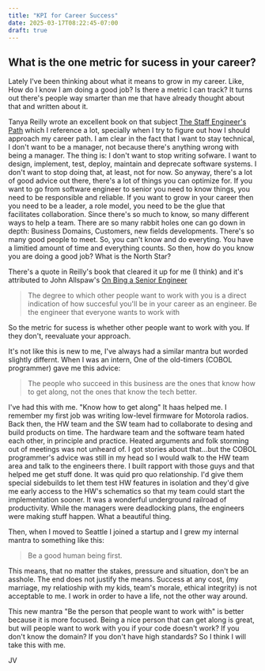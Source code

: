 ```yaml
---
title: "KPI for Career Success"
date: 2025-03-17T08:22:45-07:00
draft: true
---
```


## What is the one metric for sucess in your career?

Lately I've been thinking about what it means to grow in my career. Like, How do I know I am doing a good job? Is there a metric I can track?  It turns out there's people way smarter than me that have already thought about that and written about it. 

Tanya Reilly wrote an excellent book on that subject [The Staff Engineer's Path](https://www.amazon.com/Staff-Engineers-Path-Tanya-Reilly-ebook/dp/B0BG16Y553?ref_=ast_author_dp) which I reference a lot, specially when I try to figure out how I should approach my career path. I am clear in the fact that I want to stay technical, I don't want to be a manager, not because there's anything wrong with being a manager.  The thing is:  I don't want to stop writing sofware. I want to design, implement, test, deploy, maintain and deprecate software systems. I don't want to stop doing that, at least, not for now. So anyway, there's a lot of good advice out there, there's a lot of things you can optimize for. If you want to go from software engineer to senior you need to know things, you need to be responsible and reliable. If you want to grow in your career then you need to be a leader, a role model, you need to be the glue that facilitates collaboration. Since there's so much to know, so many different ways to help a team. There are so many rabbit holes one can go down in depth: Business Domains, Customers, new fields developments. There's so many good people to meet. So, you can't know and do everyting. You have a limitied amount of time and everything counts. So then, how do you know you are doing a good job? What is the North Star? 

There's a quote in Reilly's book that cleared it up for me (I think) and it's attributed to John Allspaw's [On Bing a Senior Engineer](https://www.kitchensoap.com/2012/10/25/on-being-a-senior-engineer/)

> The degree to which other people want to work with you is a direct indication of how succesful you'll be in your career as an engineer. Be the engineer that everyone wants to work with

So the metric for sucess is whether other people want to work with you. If they don't, reevaluate your approach. 

It's not like this is new to me, I've always had a similar mantra but worded slightly differnt. When I was an intern, One of the old-timers (COBOL programmer) gave me this advice:

> The people who succeed in this business are the ones that know how to get along, not the ones that know the tech better. 

I've had this with me. "Know how to get along" It haas helped me. I remember my first job was writing low-level firmware for Motorola radios. Back then, the HW team and the SW team had to collaborate to desing and build products on time. The hardware team and the software team hated each other, in principle and practice. Heated arguments and folk storming out of meetings was not unheard of. I got stories about that...but the COBOL programmer's advice was still in my head so I would walk to the HW team area and talk to the engineers there. I built rapport with those guys and that helped me get stuff done. It was quid pro quo relationship. I'd give them special sidebuilds to let them test HW features in isolation and they'd give me early access to the HW's schematics so that my team could start the implementation sooner. It was a wonderful underground railroad of productivity. While the managers were deadlocking plans, the engineers were making stuff happen. What a beautiful thing. 


Then, when I moved to Seattle I joined a startup and I grew my internal mantra to something like this:

> Be a good human being first. 

This means, that no matter the stakes, pressure and situation, don't be an asshole. The end does not justify the means. Success at any cost, (my marriage, my relatioship with my kids, team's morale, ethical integrity) is not acceptable to me. I work in order to have a life, not the other way around. 

This new mantra "Be the person that people want to work with" is better because it is more focused. Being a nice person that can get along is great, but will people want to work with you if your code doesn't work? If you don't know the domain? If you don't have high standards? So I think I will take this with me. 

JV
